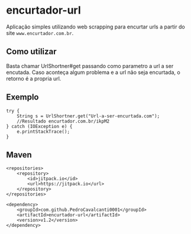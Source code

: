 
# encurtador-url

Aplicação simples utilizando web scrapping para encurtar urls a partir do site `www.encurtador.com.br`.




## Como utilizar

Basta chamar UrlShortner#get passando como parametro a url a ser encutada. Caso aconteça algum problema e a url não seja encurtada, o retorno é a propria url.

## Exemplo

```
try {
    String s = UrlShortner.get("Url-a-ser-encurtada.com");
    //Resultado encurtador.com.br/ikpM2
} catch (IOException e) {
    e.printStackTrace();
}
```

## Maven
	<repositories>
		<repository>
		    <id>jitpack.io</id>
		    <url>https://jitpack.io</url>
		</repository>
	</repositories>

    <dependency>
	    <groupId>com.github.PedroCavalcanti0001</groupId>
	    <artifactId>encurtador-url</artifactId>
	    <version>v1.2</version>
	</dependency>
